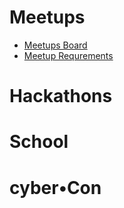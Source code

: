 # Meetups

- [Meetups Board](https://github.com/cyberFund/events/projects/1)
- [Meetup Requrements](https://github.com/cyberFund/events/blob/master/meetup_requirements.md)

# Hackathons

# School

# cyber•Con

